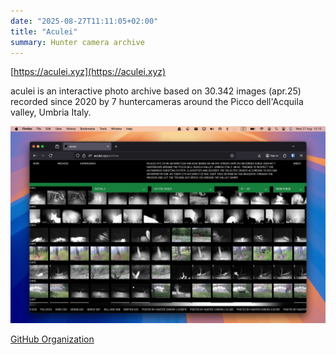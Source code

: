 ```yaml
---
date: "2025-08-27T11:11:05+02:00"
title: "Aculei"
summary: Hunter camera archive
---
```


[https://aculei.xyz](https://aculei.xyz)

aculei is an interactive photo archive based on 30.342 images (apr.25) recorded since 2020 by 7 huntercameras around the Picco dell'Acquila valley, Umbria Italy. 

![Website Screenshot](aculei.webp)

[GitHub Organization](https://github.com/aculei)
